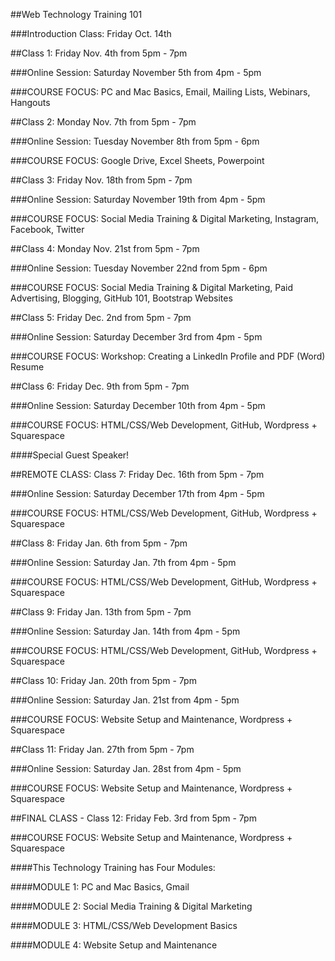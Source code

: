 ##Web Technology Training 101


###Introduction Class: Friday Oct. 14th


##Class 1: Friday Nov. 4th from 5pm - 7pm


###Online Session: Saturday November 5th from 4pm - 5pm


###COURSE FOCUS: PC and Mac Basics, Email, Mailing Lists, Webinars, Hangouts


##Class 2: Monday Nov. 7th from 5pm - 7pm


###Online Session: Tuesday November 8th from 5pm - 6pm


###COURSE FOCUS:  Google Drive, Excel Sheets, Powerpoint


##Class 3: Friday Nov. 18th from 5pm - 7pm


###Online Session: Saturday November 19th  from 4pm - 5pm


###COURSE FOCUS: Social Media Training & Digital Marketing, Instagram, Facebook, Twitter


##Class 4: Monday Nov. 21st from 5pm - 7pm


###Online Session: Tuesday November 22nd from 5pm - 6pm


###COURSE FOCUS: Social Media Training & Digital Marketing, Paid Advertising, Blogging, GitHub 101, Bootstrap Websites


##Class 5: Friday Dec. 2nd from 5pm - 7pm


###Online Session: Saturday December 3rd  from 4pm - 5pm


###COURSE FOCUS: Workshop: Creating a LinkedIn Profile and PDF (Word) Resume


##Class 6: Friday Dec. 9th from 5pm - 7pm


###Online Session: Saturday December 10th from 4pm - 5pm


###COURSE FOCUS: HTML/CSS/Web Development, GitHub, Wordpress + Squarespace

####Special Guest Speaker!


##REMOTE CLASS: Class 7: Friday Dec. 16th from 5pm - 7pm


###Online Session: Saturday December 17th from 4pm - 5pm


###COURSE FOCUS: HTML/CSS/Web Development, GitHub, Wordpress + Squarespace


##Class 8: Friday Jan. 6th from 5pm - 7pm


###Online Session: Saturday Jan. 7th from 4pm - 5pm


###COURSE FOCUS: HTML/CSS/Web Development, GitHub, Wordpress + Squarespace


##Class 9: Friday Jan. 13th from 5pm - 7pm


###Online Session: Saturday Jan. 14th from 4pm - 5pm


###COURSE FOCUS: HTML/CSS/Web Development, GitHub, Wordpress + Squarespace


##Class 10: Friday Jan. 20th from 5pm - 7pm


###Online Session: Saturday Jan. 21st from 4pm - 5pm


###COURSE FOCUS: Website Setup and Maintenance, Wordpress + Squarespace


##Class 11: Friday Jan. 27th from 5pm - 7pm


###Online Session: Saturday Jan. 28st from 4pm - 5pm


###COURSE FOCUS: Website Setup and Maintenance, Wordpress + Squarespace


##FINAL CLASS - Class 12: Friday Feb. 3rd from 5pm - 7pm


###COURSE FOCUS: Website Setup and Maintenance, Wordpress + Squarespace


####This Technology Training has Four Modules:


####MODULE 1: PC and Mac Basics, Gmail 


####MODULE 2: Social Media Training & Digital Marketing


####MODULE 3: HTML/CSS/Web Development Basics


####MODULE 4: Website Setup and Maintenance
